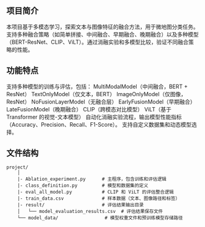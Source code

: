 ## 项目简介
本项目基于多模态学习，探索文本与图像特征的融合方法，用于微地图分类任务。支持多种融合策略（如简单拼接、中间融合、早期融合、晚期融合）以及多种模型（BERT-ResNet、CLIP、ViLT）。通过消融实验和多模型比较，验证不同融合策略的性能。
## 功能特点
支持多种模型的训练与评估，包括：
    MultiModalModel（中间融合，BERT + ResNet）
    TextOnlyModel（仅文本，BERT）
    ImageOnlyModel（仅图像，ResNet）
    NoFusionLayerModel（无融合层）
    EarlyFusionModel（早期融合）
    LateFusionModel（晚期融合）
    CLIP（跨模态对比模型）
    ViLT（基于 Transformer 的视觉-文本模型）
自动化消融实验流程，输出模型性能指标（Accuracy、Precision、Recall、F1-Score）。
支持自定义数据集和动态模型选择。
## 文件结构
```
project/
    │
    |- Ablation_experiment.py      # 主程序，包含训练和评估逻辑
    |- class_definition.py         # 模型和数据集的定义
    |- eval_all_model.py           # CLIP 和 ViLT 的评估整合逻辑
    |- train_data.csv              # 样本数据（文本、图像路径和标签）
    |- result/                     # 评估结果输出目录
    │   └── model_evaluation_results.csv  # 评估结果保存文件
    └── model_data/                 # 模型权重文件和预训练模型存储路径
```
